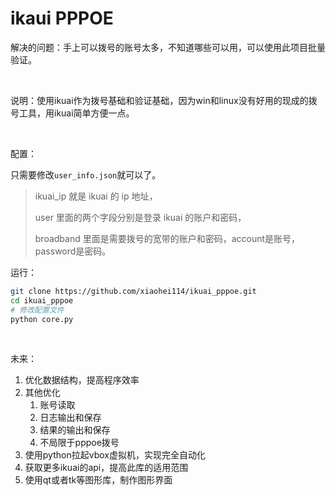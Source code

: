 # ikaui PPPOE

解决的问题：手上可以拨号的账号太多，不知道哪些可以用，可以使用此项目批量验证。

​    

说明：使用ikuai作为拨号基础和验证基础，因为win和linux没有好用的现成的拨号工具，用ikuai简单方便一点。  

​    

配置：  

只需要修改`user_info.json`就可以了。

> ikuai_ip 就是 ikuai 的 ip 地址，  
>
> user 里面的两个字段分别是登录 ikuai 的账户和密码，  
>
> broadband 里面是需要拨号的宽带的账户和密码，account是账号，password是密码。

运行：  

```bash
git clone https://github.com/xiaohei114/ikuai_pppoe.git
cd ikuai_pppoe
# 修改配置文件
python core.py
```

​    

未来：

1. 优化数据结构，提高程序效率
2. 其他优化
   1. 账号读取
   2. 日志输出和保存
   3. 结果的输出和保存
   4. 不局限于pppoe拨号
3. 使用python拉起vbox虚拟机，实现完全自动化
4. 获取更多ikuai的api，提高此库的适用范围
5. 使用qt或者tk等图形库，制作图形界面